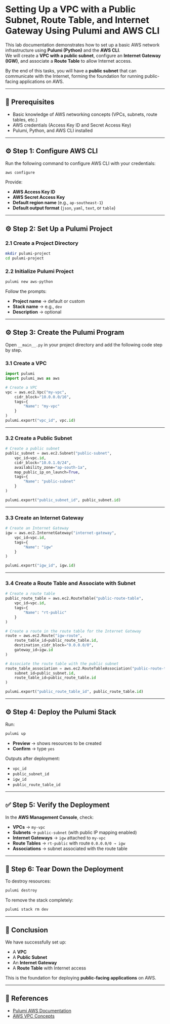 
# Setting Up a VPC with a Public Subnet, Route Table, and Internet Gateway Using Pulumi and AWS CLI

This lab documentation demonstrates how to set up a basic AWS network infrastructure using **Pulumi (Python)** and the **AWS CLI**.  
We will create a **VPC with a public subnet**, configure an **Internet Gateway (IGW)**, and associate a **Route Table** to allow Internet access.  

By the end of this tasks, you will have a **public subnet** that can communicate with the Internet, forming the foundation for running public-facing applications on AWS.

---

## 📌 Prerequisites
- Basic knowledge of AWS networking concepts (VPCs, subnets, route tables, etc.)
- AWS credentials (Access Key ID and Secret Access Key)
- Pulumi, Python, and AWS CLI installed  
  

---

## ⚙️ Step 1: Configure AWS CLI
Run the following command to configure AWS CLI with your credentials:

```bash
aws configure
````

Provide:

* **AWS Access Key ID**
* **AWS Secret Access Key**
* **Default region name** (e.g., `ap-southeast-1`)
* **Default output format** (`json`, `yaml`, `text`, or `table`)

---

## ⚙️ Step 2: Set Up a Pulumi Project

### 2.1 Create a Project Directory

```bash
mkdir pulumi-project
cd pulumi-project
```

### 2.2 Initialize Pulumi Project

```bash
pulumi new aws-python
```

Follow the prompts:

* **Project name** → default or custom
* **Stack name** → e.g., `dev`
* **Description** → optional

---

## ⚙️ Step 3: Create the Pulumi Program

Open `__main__.py` in your project directory and add the following code step by step.

### 3.1 Create a VPC

```python
import pulumi
import pulumi_aws as aws

# Create a VPC
vpc = aws.ec2.Vpc("my-vpc",
    cidr_block="10.0.0.0/16",
    tags={
        "Name": "my-vpc"
    }
)
pulumi.export("vpc_id", vpc.id)
```

---

### 3.2 Create a Public Subnet

```python
# Create a public subnet
public_subnet = aws.ec2.Subnet("public-subnet",
    vpc_id=vpc.id,
    cidr_block="10.0.1.0/24",
    availability_zone="ap-south-1a",
    map_public_ip_on_launch=True,
    tags={
        "Name": "public-subnet"
    }
)

pulumi.export("public_subnet_id", public_subnet.id)
```

---

### 3.3 Create an Internet Gateway

```python
# Create an Internet Gateway
igw = aws.ec2.InternetGateway("internet-gateway",
    vpc_id=vpc.id,
    tags={
        "Name": "igw"
    }
)

pulumi.export("igw_id", igw.id)
```

---

### 3.4 Create a Route Table and Associate with Subnet

```python
# Create a route table
public_route_table = aws.ec2.RouteTable("public-route-table",
    vpc_id=vpc.id,
    tags={
        "Name": "rt-public"
    }
)

# Create a route in the route table for the Internet Gateway
route = aws.ec2.Route("igw-route",
    route_table_id=public_route_table.id,
    destination_cidr_block="0.0.0.0/0",
    gateway_id=igw.id
)

# Associate the route table with the public subnet
route_table_association = aws.ec2.RouteTableAssociation("public-route-table-association",
    subnet_id=public_subnet.id,
    route_table_id=public_route_table.id
)

pulumi.export("public_route_table_id", public_route_table.id)
```

---

## ⚙️ Step 4: Deploy the Pulumi Stack

Run:

```bash
pulumi up
```

* **Preview** → shows resources to be created
* **Confirm** → type `yes`

Outputs after deployment:

* `vpc_id`
* `public_subnet_id`
* `igw_id`
* `public_route_table_id`

---

## ✅ Step 5: Verify the Deployment

In the **AWS Management Console**, check:

* **VPCs** → `my-vpc`
* **Subnets** → `public-subnet` (with public IP mapping enabled)
* **Internet Gateways** → `igw` attached to `my-vpc`
* **Route Tables** → `rt-public` with route `0.0.0.0/0 → igw`
* **Associations** → subnet associated with the route table

---

## 🧹 Step 6: Tear Down the Deployment

To destroy resources:

```bash
pulumi destroy
```

To remove the stack completely:

```bash
pulumi stack rm dev
```

---

## 🎯 Conclusion

We have successfully set up:

* A **VPC**
* A **Public Subnet**
* An **Internet Gateway**
* A **Route Table** with Internet access

This is the foundation for deploying **public-facing applications** on AWS.

---

## 📖 References

* [Pulumi AWS Documentation](https://www.pulumi.com/docs/clouds/aws/)
* [AWS VPC Concepts](https://docs.aws.amazon.com/vpc/latest/userguide/what-is-amazon-vpc.html)

```

